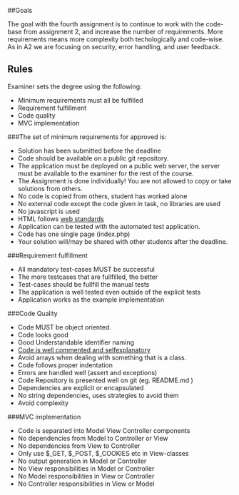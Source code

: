 ##Goals

The goal with the fourth assignment is to continue to work with the code-base from assignment 2, 
and increase the number of requirements.
More requirements means more complexity both techologically and code-wise. As in A2 we are focusing on security, error handling, and user feedback.

## Rules

Examiner sets the degree using the following:
 * Minimum requirements must all be fulfilled
 * Requirement fulfillment
 * Code quality
 * MVC implementation


###The set of minimum requirements for approved is:
* Solution has been submitted before the deadline
* Code should be available on a public git repository. 
* The application must be deployed on a public web server, the server must be available to the examiner for the rest of the course.
* The Assignment is done individually! You are not allowed to copy or take solutions from others.
* No code is copied from others, student has worked alone
* No external code except the code given in task, no libraries are used
* No javascript is used
* HTML follows [web standards](https://validator.w3.org/)
* Application can be tested with the automated test application.
* Code has one single page (index.php) 
* Your solution will/may be shared with other students after the deadline.

###Requirement fulfillment
 * All mandatory test-cases MUST be successful 
 * The more testcases that are fullfilled, the better
 * Test-cases should be fullfill the manual tests
 * The application is well tested even outside of the explicit tests
 * Application works as the example implementation

###Code Quality
 * Code MUST be object oriented.
 * Code looks good
  * Good Understandable identifier naming   
  * [Code is well commented and selfexplanatory](https://www.youtube.com/watch?v=d2nqNtzLEIg)
  * Avoid arrays when dealing with something that is a class.
  * Code follows proper indentation
 * Errors are handled well (assert and exceptions)
 * Code Repository is presented well on git (eg. README.md )
 * Dependencies are explicit or encapsulated
  * No string dependencies, uses strategies to avoid them
 * Avoid complexity

###MVC implementation
 * Code is separated into Model View Controller components
  * No dependencies from Model to Controller or View
  * No dependencies from View to Controller 
  * Only use $_GET, $_POST, $_COOKIES etc in View-classes
  * No output generation in Model or Controller
  * No View responsibilities in Model or Controller
  * No Model responsibilities in View or Controller
  * No Controller responsibilities in View or Model
